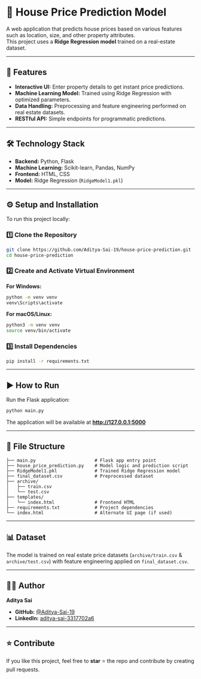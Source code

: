 # 🏡 House Price Prediction Model

A web application that predicts house prices based on various features such as location, size, and other property attributes.  
This project uses a **Ridge Regression model** trained on a real-estate dataset.

---

## 🚀 Features
- **Interactive UI:** Enter property details to get instant price predictions.
- **Machine Learning Model:** Trained using Ridge Regression with optimized parameters.
- **Data Handling:** Preprocessing and feature engineering performed on real estate datasets.
- **RESTful API:** Simple endpoints for programmatic predictions.

---

## 🛠 Technology Stack
- **Backend:** Python, Flask
- **Machine Learning:** Scikit-learn, Pandas, NumPy
- **Frontend:** HTML, CSS
- **Model:** Ridge Regression (`RidgeModel1.pkl`)

---

## ⚙️ Setup and Installation
To run this project locally:

### 1️⃣ Clone the Repository
```bash
git clone https://github.com/Aditya-Sai-19/house-price-prediction.git
cd house-price-prediction
```

### 2️⃣ Create and Activate Virtual Environment
**For Windows:**
```bash
python -m venv venv
venv\Scripts\activate
```
**For macOS/Linux:**
```bash
python3 -m venv venv
source venv/bin/activate
```

### 3️⃣ Install Dependencies
```bash
pip install -r requirements.txt
```

---

## ▶️ How to Run
Run the Flask application:
```bash
python main.py
```
The application will be available at **http://127.0.0.1:5000**

---

## 📂 File Structure
```
├── main.py                      # Flask app entry point
├── house_price_prediction.py    # Model logic and prediction script
├── RidgeModel1.pkl              # Trained Ridge Regression model
├── final_dataset.csv            # Preprocessed dataset
├── archive/
│   ├── train.csv
│   └── test.csv
├── templates/
│   └── index.html               # Frontend HTML
├── requirements.txt             # Project dependencies
└── index.html                   # Alternate UI page (if used)
```

---

## 📊 Dataset
The model is trained on real estate price datasets (`archive/train.csv` & `archive/test.csv`) with feature engineering applied on `final_dataset.csv`.

---

## 👨‍💻 Author
**Aditya Sai**  
- **GitHub:** [@Aditya-Sai-19](https://github.com/Aditya-Sai-19)
- **LinkedIn:** [aditya-sai-3317702a6](https://www.linkedin.com/in/aditya-sai-3317702a6/)

---

## ⭐ Contribute
If you like this project, feel free to **star** ⭐ the repo and contribute by creating pull requests.
